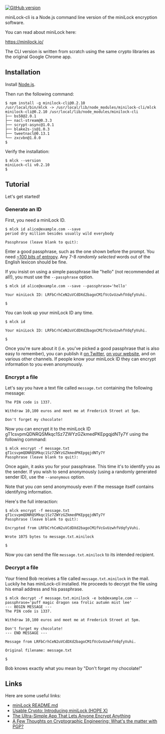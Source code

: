 [![GitHub version](https://badge.fury.io/gh/mjethani%2FminiLock-cli.svg)](http://badge.fury.io/gh/mjethani%2FminiLock-cli)

miniLock-cli is a Node.js command line version of the miniLock encryption software.

You can read about miniLock here:

https://minilock.io/

The CLI version is written from scratch using the same crypto libraries as the original Google Chrome app.

## Installation

Install [Node.js](https://nodejs.org/).

Then run the following command:

```console
$ npm install -g minilock-cli@0.2.10
/usr/local/bin/mlck -> /usr/local/lib/node_modules/minilock-cli/mlck
minilock-cli@0.2.10 /usr/local/lib/node_modules/minilock-cli
├── bs58@2.0.1
├── nacl-stream@0.3.3
├── scrypt-async@1.0.1
├── blake2s-js@1.0.3
├── tweetnacl@0.13.1
└── zxcvbn@1.0.0
$ 
```

Verify the installation:

```console
$ mlck --version
miniLock-cli v0.2.10
$ 
```

## Tutorial

Let's get started!

### Generate an ID

First, you need a miniLock ID.

```console
$ mlck id alice@example.com --save
period dry million besides usually wild everybody

Passphrase (leave blank to quit): 
```

Enter a good passphrase, such as the one shown before the prompt. You need [~100 bits of entropy](https://xkcd.com/936/). Any 7-8 _randomly selected_ words out of the English lexicon should be fine.

If you insist on using a simple passphrase like "hello" (not recommended at all!), you must use the `--passphrase` option.

```console
$ mlck id alice@example.com --save --passphrase='hello'

Your miniLock ID: LRFbCrhCeN2uVCdDXd2bagoCM1fVcGvUzwhfVdqfyVuhi.

$ 
```

You can look up your miniLock ID any time.

```console
$ mlck id

Your miniLock ID: LRFbCrhCeN2uVCdDXd2bagoCM1fVcGvUzwhfVdqfyVuhi.

$ 
```

Once you're sure about it (i.e. you've picked a good passphrase that is also easy to remember), you can publish it [on Twitter](https://twitter.com/100101010000/status/589422009534164992), [on your website](https://blog.manishjethani.com/minilock.txt.asc), and on various other channels. If people know your miniLock ID they can encrypt information to you even anonymously.

### Encrypt a file

Let's say you have a text file called `message.txt` containing the following message:

```
The PIN code is 1337.

Withdraw 10,100 euros and meet me at Frederick Street at 5pm.

Don't forget my chocolate!
```

Now you can encrypt it to the miniLock ID gT1csvpmQDNRQSMkqc1Sz7ZWYzGZkmedPKEpgqjdNTy7Y using the following command:

```console
$ mlck encrypt -f message.txt gT1csvpmQDNRQSMkqc1Sz7ZWYzGZkmedPKEpgqjdNTy7Y
Passphrase (leave blank to quit): 
```

Once again, it asks you for your passphrase. This time it's to identify you as the sender. If you wish to send anonymously (using a randomly generated sender ID), use the `--anonymous` option.

Note that you _can_ send anonymously even if the message itself contains identifying information.

Here's the full interaction:

```console
$ mlck encrypt -f message.txt gT1csvpmQDNRQSMkqc1Sz7ZWYzGZkmedPKEpgqjdNTy7Y
Passphrase (leave blank to quit): 

Encrypted from LRFbCrhCeN2uVCdDXd2bagoCM1fVcGvUzwhfVdqfyVuhi.

Wrote 1075 bytes to message.txt.minilock

$ 
```

Now you can send the file `message.txt.minilock` to its intended recipient.

### Decrypt a file

Your friend Bob receives a file called `message.txt.minilock` in the mail. Luckily he has miniLock-cli installed. He proceeds to decrypt the file using his email address and his passphrase.

```console
$ mlck decrypt -f message.txt.minilock -e bob@example.com --passphrase='puff magic dragon sea frolic autumn mist lee'
--- BEGIN MESSAGE ---
The PIN code is 1337.

Withdraw 10,100 euros and meet me at Frederick Street at 5pm.

Don't forget my chocolate!
--- END MESSAGE ---

Message from LRFbCrhCeN2uVCdDXd2bagoCM1fVcGvUzwhfVdqfyVuhi.

Original filename: message.txt

$ 
```

Bob knows exactly what you mean by "Don't forget my chocolate!"

## Links

Here are some useful links:

 *  [miniLock README.md](https://github.com/kaepora/miniLock/blob/master/README.md)
 *  [Usable Crypto: Introducing miniLock (HOPE X)](https://vimeo.com/101237413)
 *  [The Ultra-Simple App That Lets Anyone Encrypt Anything](http://www.wired.com/2014/07/minilock-simple-encryption/)
 *  [A Few Thoughts on Cryptographic Engineering: What's the matter with PGP?](http://blog.cryptographyengineering.com/2014/08/whats-matter-with-pgp.html)

